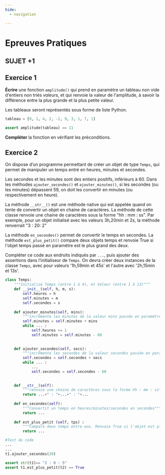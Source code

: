 ```yaml
---
hide:
  - navigation

---
```


# **Epreuves Pratiques**
## SUJET +1

<!-- [Corrigé](corrige.md) -->

## Exercice 1

**Écrire** une fonction ``amplitude()`` qui prend en paramètre un tableau non vide d'entiers non triés *valeurs*, et qui renvoie la valeur de l'amplitude, à savoir la différence entre la plus grande et la plus petite valeur. 

Les tableaux seront représentés sous forme de liste Python.

```python
tableau = [0, 1, 4, 2, -2, 9, 3, 1, 7, 1]

assert amplitude(tableau) == 11
```

**Compléter** la fonction en vérifiant les préconditions. 

## Exercice 2

On dispose d’un programme permettant de créer un objet de type `Temps`, qui permet de manipuler un temps entré en heures, minutes et secondes.

Les secondes et les minutes sont des entiers positifs, inférieurs à 60. Dans les méthodes `ajouter_secondes()` et `ajouter_minutes()`, si les secondes (ou les minutes) dépassent 59, on doit les convertir en minutes (ou respectivement en heure).

La méthode `__str__()` est une méthode native qui est appelée quand on tente de convertir un objet en chaine de caractères. La méthode de cette classe renvoie une chaine de caractères sous la forme "hh : mm : ss". Par exemple, pour un objet initialisé avec les valeurs 3h,20min et 2s, la méthode renverrait "3 : 20: 2"

La méthode `en_secondes()` permet de convertir le temps en secondes. La méthode `est_plus_petit()` compare deux objets temps et renvoie True si l'objet temps passé en paramètre est le plus grand des deux.

Compléter ce code aux endroits indiqués par `...`, puis ajouter des assertions dans l’initialiseur de `Temps`.
On devra créer deux instances de la classe `Temps`, avec pour valeurs '1h,59min et 45s' et l'autre avec '2h,15min et 13s'. 

```python
class Temps:
    """Initialise Temps (entre 1 à 4), et Valeur (entre 1 à 13)"""
    def __init__(self, h, m, s):
        self.heures = h
        self.minutes = m
        self.secondes = s
        
    def ajouter_minutes(self, mins):
        """incrémente les minutes de la valeur mins passée en paramètre"""
        self.minutes = self.minutes + mins
        while ... :
            self.heures += 1
            self.minutes = self.minutes - 60
            
            
    def ajouter_secondes(self, secs):
        """incrémente les secondes de la valeur secondes passée en paramètre"""
        self.secondes = self.secondes + secs
        while ... :
            ...
            self.secondes = self.secondes - 60
    
       
    def __str__(self):
        """renvoie une chaine de caractères sous la forme hh : mm : ss"""
        return ...+" : "+...+" : "+...
    
    def en_secondes(self):
        """Convertit un temps en heures/minutes/secondes en secondes"""
        return ...
    
    def est_plus_petit (self, tps) :
        """Compare deux temps entre eux. Renvoie True si l'objet est plus petit que l'objet tps passé en paramètre"""
        return ...
```

    



```Python
#Test du code
...
...
t1.ajouter_secondes(20)

assert str(t1)== "2 : 0 : 5"
assert t1.est_plus_petit(t2) == True
```
